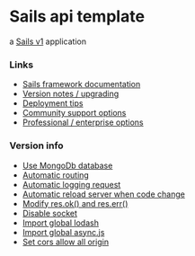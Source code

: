 # Sails api template

a [Sails v1](https://sailsjs.com) application


### Links

+ [Sails framework documentation](https://sailsjs.com/get-started)
+ [Version notes / upgrading](https://sailsjs.com/documentation/upgrading)
+ [Deployment tips](https://sailsjs.com/documentation/concepts/deployment)
+ [Community support options](https://sailsjs.com/support)
+ [Professional / enterprise options](https://sailsjs.com/enterprise)


### Version info

+ [Use MongoDb database](https://sailsjs.com/documentation/tutorials/using-mongo-db)
+ [Automatic routing](https://sailsjs.com/documentation/concepts/actions-and-controllers/routing-to-actions)
+ [Automatic logging request](https://www.npmjs.com/package/sails-hook-requestlogger)
+ [Automatic reload server when code change](https://www.npmjs.com/package/sails-hook-autoreload)
+ [Modify res.ok() and res.err()]()
+ [Disable socket]()
+ [Import global lodash](https://lodash.com/)
+ [Import global async.js](https://caolan.github.io/async/v3/docs.html)
+ [Set cors allow all origin](https://sailsjs.com/documentation/concepts/security/cors)